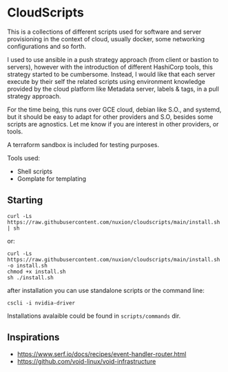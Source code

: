 # CloudScripts

This is a collections of different scripts used for software and server provisioning in the context of cloud, usually docker, some networking configurations and so forth. 

I used to use ansible in a push strategy approach (from client or bastion to servers), however with the introduction of different HashiCorp tools, this strategy started to be cumbersome. Instead, I would like that each server execute by their self the related scripts using environment knowledge provided by the cloud platform like Metadata server, labels & tags, in a pull strategy approach.

For the time being, this runs over GCE cloud, debian like S.O., and systemd, but it should be easy to adapt for other providers and S.O, besides some scripts are agnostics. Let me know if you are interest in other providers, or tools. 

A terraform sandbox is included for testing purposes. 

Tools used:
- Shell scripts
- Gomplate for templating

## Starting

```
curl -Ls https://raw.githubusercontent.com/nuxion/cloudscripts/main/install.sh | sh
```
or:

```
curl -Ls https://raw.githubusercontent.com/nuxion/cloudscripts/main/install.sh -o install.sh
chmod +x install.sh
sh ./install.sh
```

after installation you can use standalone scripts or the command line:
```
cscli -i nvidia-driver
```

Installations avalaible could be found in `scripts/commands` dir. 


## Inspirations
- https://www.serf.io/docs/recipes/event-handler-router.html
- https://github.com/void-linux/void-infrastructure
 




